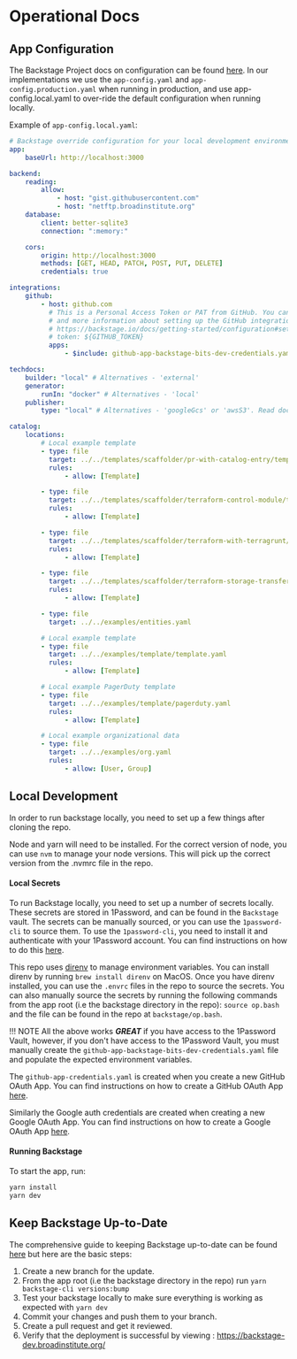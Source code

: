 # Operational Docs

## App Configuration

The Backstage Project docs on configuration can be found
[here](https://backstage.io/docs/conf/). In our implementations we use the
`app-config.yaml` and `app-config.production.yaml` when running in production,
and use app-config.local.yaml to over-ride the default configuration when
running locally.

Example of `app-config.local.yaml`:

```yaml
# Backstage override configuration for your local development environment
app:
    baseUrl: http://localhost:3000

backend:
    reading:
        allow:
            - host: "gist.githubusercontent.com"
            - host: "netftp.broadinstitute.org"
    database:
        client: better-sqlite3
        connection: ":memory:"

    cors:
        origin: http://localhost:3000
        methods: [GET, HEAD, PATCH, POST, PUT, DELETE]
        credentials: true

integrations:
    github:
        - host: github.com
          # This is a Personal Access Token or PAT from GitHub. You can find out how to generate this token,
          # and more information about setting up the GitHub integration here:
          # https://backstage.io/docs/getting-started/configuration#setting-up-a-github-integration
          # token: ${GITHUB_TOKEN}
          apps:
              - $include: github-app-backstage-bits-dev-credentials.yaml

techdocs:
    builder: "local" # Alternatives - 'external'
    generator:
        runIn: "docker" # Alternatives - 'local'
    publisher:
        type: "local" # Alternatives - 'googleGcs' or 'awsS3'. Read documentation for using alternatives.

catalog:
    locations:
        # Local example template
        - type: file
          target: ../../templates/scaffolder/pr-with-catalog-entry/template.yaml
          rules:
              - allow: [Template]

        - type: file
          target: ../../templates/scaffolder/terraform-control-module/template.yaml
          rules:
              - allow: [Template]

        - type: file
          target: ../../templates/scaffolder/terraform-with-terragrunt/template.yaml
          rules:
              - allow: [Template]

        - type: file
          target: ../../templates/scaffolder/terraform-storage-transfer/template.yaml
          rules:
              - allow: [Template]

        - type: file
          target: ../../examples/entities.yaml

        # Local example template
        - type: file
          target: ../../examples/template/template.yaml
          rules:
              - allow: [Template]

        # Local example PagerDuty template
        - type: file
          target: ../../examples/template/pagerduty.yaml
          rules:
              - allow: [Template]

        # Local example organizational data
        - type: file
          target: ../../examples/org.yaml
          rules:
              - allow: [User, Group]
```

## Local Development

In order to run backstage locally, you need to set up a few things after cloning
the repo.

Node and yarn will need to be installed. For the correct version of node, you
can use `nvm` to manage your node versions. This will pick up the correct
version from the .nvmrc file in the repo.

#### Local Secrets

To run Backstage locally, you need to set up a number of secrets locally. These
secrets are stored in 1Password, and can be found in the `Backstage` vault. The
secrets can be manually sourced, or you can use the `1password-cli` to source
them. To use the `1password-cli`, you need to install it and authenticate with
your 1Password account. You can find instructions on how to do this
[here](https://support.1password.com/command-line-getting-started/).

This repo uses [direnv](https://direnv.net/) to manage environment variables.
You can install direnv by running `brew install direnv` on MacOS. Once you have
direnv installed, you can use the `.envrc` files in the repo to source the
secrets. You can also manually source the secrets by running the following
commands from the app root (i.e the backstage directory in the repo):
`source op.bash` and the file can be found in the repo at `backstage/op.bash`.

!!! NOTE All the above works **_GREAT_** if you have access to the 1Password
Vault, however, if you don't have access to the 1Password Vault, you must
manually create the `github-app-backstage-bits-dev-credentials.yaml` file and
populate the expected environment variables.

The `github-app-credentials.yaml` is created when you create a new GitHub OAuth
App. You can find instructions on how to create a GitHub OAuth App
[here](https://backstage.io/docs/getting-started/config/authentication).

Similarly the Google auth credentials are created when creating a new Google
OAuth App. You can find instructions on how to create a Google OAuth App
[here](https://backstage.io/docs/auth/google/provider#create-oauth-credentials).

#### Running Backstage

To start the app, run:

```sh
yarn install
yarn dev
```

## Keep Backstage Up-to-Date

The comprehensive guide to keeping Backstage up-to-date can be found
[here](https://backstage.io/docs/getting-started/keeping-backstage-updated/) but
here are the basic steps:

1. Create a new branch for the update.
1. From the app root (i.e the backstage directory in the repo) run
   `yarn backstage-cli versions:bump`
1. Test your backstage locally to make sure everything is working as expected
   with `yarn dev`
1. Commit your changes and push them to your branch.
1. Create a pull request and get it reviewed.
1. Verify that the deployment is successful by viewing :
   https://backstage-dev.broadinstitute.org/
